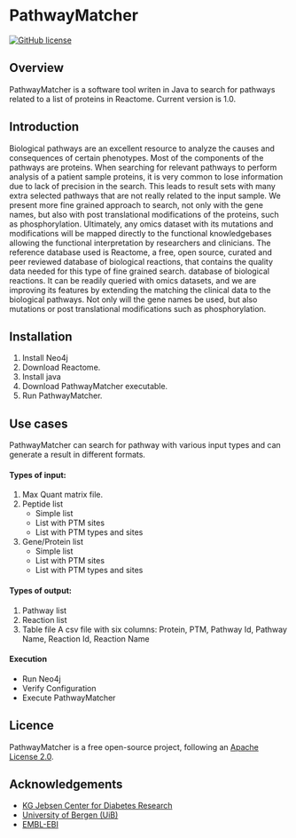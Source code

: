 PathwayMatcher
======

[![GitHub license](http://dmlc.github.io/img/apache2.svg)](./LICENSE)

## Overview

PathwayMatcher is a software tool writen in Java to search for pathways related to a list of proteins in Reactome. Current version is 1.0.

## Introduction

Biological pathways are an excellent resource to analyze the causes and consequences of certain phenotypes. Most of the components of the pathways are proteins. When searching for relevant pathways to perform analysis of a patient sample proteins, it is very common to lose information due to lack of precision in the search. This leads to result sets with many extra selected pathways that are not really related to the input sample.  We present more fine grained approach to search, not only with the gene names, but also with post translational modifications of the proteins, such as phosphorylation. Ultimately, any omics dataset with its mutations and modifications will be mapped directly to the functional knowledgebases allowing the functional interpretation by researchers and clinicians. The reference database used is Reactome, a free, open source, curated and peer reviewed database of biological reactions, that contains the quality data needed for this type of fine grained search.
 database of biological reactions. It can be readily queried with omics datasets, and we are improving its features by extending the matching the clinical data to the biological pathways. 
Not only will the gene names be used, but also mutations or post translational modifications such as phosphorylation. 

## Installation

1. Install Neo4j
1. Download Reactome.
1. Install java 
1. Download PathwayMatcher executable.
1. Run PathwayMatcher.

## Use cases

PathwayMatcher can search for pathway with various input types and can generate a result in different formats. 

#### Types of input:

1. Max Quant matrix file.
1. Peptide list
    * Simple list
    * List with PTM sites
    * List with PTM types and sites
1. Gene/Protein list
    * Simple list
    * List with PTM sites
    * List with PTM types and sites


#### Types of output:

1. Pathway list
1. Reaction list
1. Table file
A csv file with six columns: Protein, PTM, Pathway Id, Pathway Name, Reaction Id, Reaction Name

#### Execution

* Run Neo4j
* Verify Configuration
* Execute PathwayMatcher

[//]: # (## Examples)



[//]: # (## Configuration)



[//]: # (## Modify and contribute)



## Licence

PathwayMatcher is a free open-source project, following an [Apache License 2.0](https://github.com/LuisFranciscoHS/PathwaySearch/blob/master/LICENSE.txt "Apache Licence"). 

## Acknowledgements

* [KG Jebsen Center for Diabetes Research](http://www.uib.no/en/diabetes "KG Jebsen Center for Diabetes Research Homepage")
* [University of Bergen (UiB)](http://www.uib.no/en "UiB's Homepage")
* [EMBL-EBI](http://www.ebi.ac.uk/ "EBI's Homepage")

[//]: # (## Cites)
